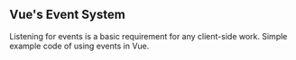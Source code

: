 ## Vue's Event System

Listening for events is a basic requirement for any client-side work.
Simple example code of using events in Vue.